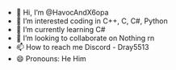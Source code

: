 - 👋 Hi, I’m @HavocAndX6opa
- 👀 I’m interested coding in C++, C, C#, Python
- 🌱 I’m currently learning C#
- 💞️ I’m looking to collaborate on Nothing rn
- 📫 How to reach me Discord - Dray5513
- 😄 Pronouns: He Him
